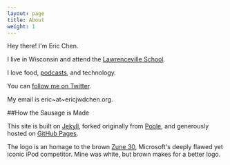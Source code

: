 ```yaml
---
layout: page
title: About
weight: 1
---
```


Hey there! I'm Eric Chen.

I live in Wisconsin and attend the [Lawrenceville School](http://www.lawrenceville.org/index.aspx).

I love food, [podcasts](/my-favorite-podcasts), and technology.

You can [follow me on Twitter](https://twitter.com/ericjwdchen).

My email is eric~at~ericjwdchen.org.

##How the Sausage is Made

This site is built on [Jekyll](http://jekyllrb.com/), forked originally from [Poole](http://getpoole.com/), and generously hosted on [GitHub Pages](https://pages.github.com/).

The logo is an homage to the brown [Zune 30](http://en.wikipedia.org/wiki/Zune_30), Microsoft's deeply flawed yet iconic iPod competitor. Mine was white, but brown makes for a better logo.
